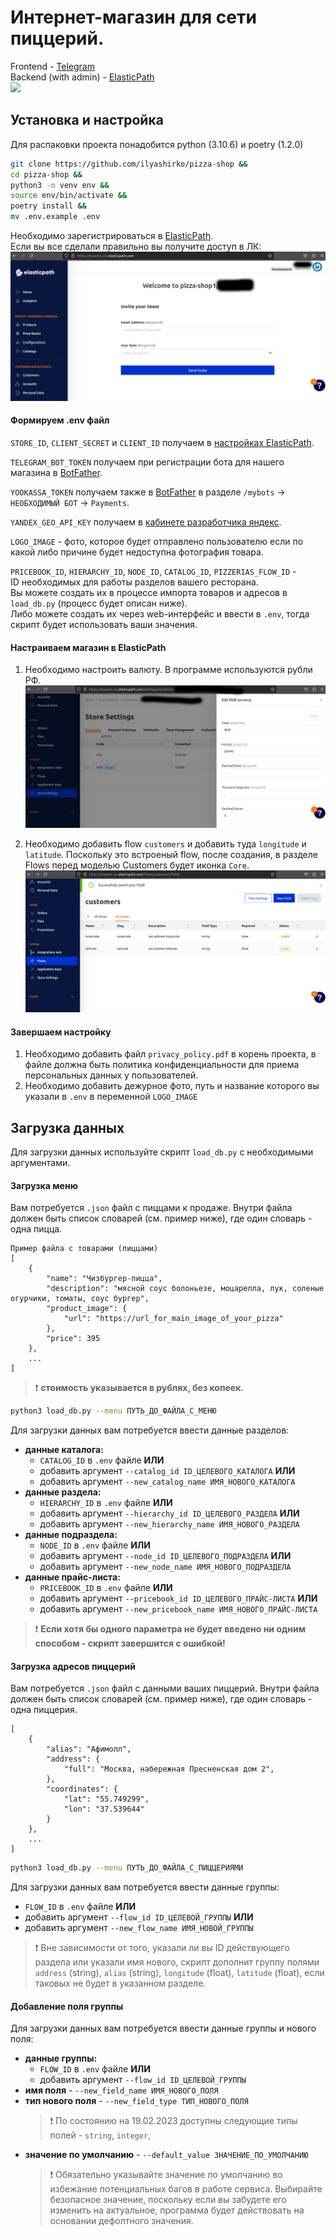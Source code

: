 # Интернет-магазин для сети пиццерий.
Frontend - [Telegram](https://docs.python-telegram-bot.org/en/stable/)  
Backend (with admin) - [ElasticPath](https://euwest.cm.elasticpath.com/)  
<img src="readme_media/bot_demo.gif" width="300">

## Установка и настройка
Для распаковки проекта понадобится python (3.10.6) и poetry (1.2.0)
```sh
git clone https://github.com/ilyashirko/pizza-shop &&
cd pizza-shop &&
python3 -m venv env &&
source env/bin/activate &&
poetry install &&
mv .env.example .env
```
Необходимо зарегистрироваться в [ElasticPath](https://euwest.cm.elasticpath.com/).  
Если вы все сделали правильно вы получите доступ в ЛК:  
![elastic_main](readme_media/elastic_main.png)

#### Формируем .env файл
`STORE_ID`, `CLIENT_SECRET` и `CLIENT_ID` получаем в [настройках ElasticPath](https://euwest.cm.elasticpath.com/application-keys).  

`TELEGRAM_BOT_TOKEN` получаем при регистрации бота для нашего магазина в [BotFather](https://t.me/botfather).  

`YOOKASSA_TOKEN` получаем также в [BotFather](https://t.me/botfather) в разделе `/mybots` -> `НЕОБХОДИМЫЙ БОТ` -> `Payments`.  

`YANDEX_GEO_API_KEY` получаем в [кабинете разработчика яндекс](https://developer.tech.yandex.ru/services/).  

`LOGO_IMAGE` - фото, которое будет отправлено пользователю если по какой либо причине будет недоступна фотография товара.  

`PRICEBOOK_ID`, `HIERARCHY_ID`, `NODE_ID`, `CATALOG_ID`, `PIZZERIAS_FLOW_ID` -  
ID необходимых для работы разделов вашего ресторана.  
Вы можете создать их в процессе импорта товаров и адресов в `load_db.py` (процесс будет описан ниже).  
Либо можете создать их через web-интерфейс и ввести в `.env`, тогда скрипт будет использовать ваши значения.  

#### Настраиваем магазин в ElasticPath
1. Необходимо настроить валюту. В программе используются рубли РФ.
![elastic_currency](readme_media/elastic_currency.png)

2. Необходимо добавить flow `customers` и добавить туда `longitude` и `latitude`. Поскольку это встроеный flow, после создания, в разделе Flows перед моделью Customers будет иконка `Core`.
![elastic_customers](readme_media/elastic_customers.png)

#### Завершаем настройку
1. Необходимо добавить файл `privacy_policy.pdf` в корень проекта, в файле должна быть политика конфиденциальности для приема персональных данных у пользователей.  
2. Необходимо добавить дежурное фото, путь и название которого вы указали в `.env` в переменной `LOGO_IMAGE`  

## Загрузка данных
Для загрузки данных используйте скрипт `load_db.py` с необходимыми аргументами.

#### Загрузка меню
Вам потребуется `.json` файл с пиццами к продаже. Внутри файла должен быть список словарей (см. пример ниже), где один словарь - одна пицца.  
```
Пример файла с товарами (пиццами)
[
    {
        "name": "Чизбургер-пицца",
        "description": "мясной соус болоньезе, моцарелла, лук, соленые огурчики, томаты, соус бургер",
        "product_image": {
            "url": "https://url_for_main_image_of_your_pizza"
        },
        "price": 395
    },
    ...
]
```
> :heavy_exclamation_mark: **стоимость указывается в рублях, без копеек.**  

```sh
python3 load_db.py --menu ПУТЬ_ДО_ФАЙЛА_С_МЕНЮ
```

Для загрузки данных вам потребуется ввести данные разделов:
- **данные каталога:**
    - `CATALOG_ID` в `.env` файле 
    **ИЛИ**
    - добавить аргумент `--catalog_id ID_ЦЕЛЕВОГО_КАТАЛОГА`
    **ИЛИ**
    - добавить аргумент `--new_catalog_name ИМЯ_НОВОГО_КАТАЛОГА`
- **данные раздела:**
    - `HIERARCHY_ID` в `.env` файле 
    **ИЛИ**
    - добавить аргумент `--hierarchy_id ID_ЦЕЛЕВОГО_РАЗДЕЛА`
    **ИЛИ**
    - добавить аргумент `--new_hierarchy_name ИМЯ_НОВОГО_РАЗДЕЛА`
- **данные подраздела:**
    - `NODE_ID` в `.env` файле 
    **ИЛИ**
    - добавить аргумент `--node_id ID_ЦЕЛЕВОГО_ПОДРАЗДЕЛА`
    **ИЛИ**
    - добавить аргумент `--new_node_name ИМЯ_НОВОГО_ПОДРАЗДЕЛА`
- **данные прайс-листа:**
    - `PRICEBOOK_ID` в `.env` файле 
    **ИЛИ**
    - добавить аргумент `--pricebook_id ID_ЦЕЛЕВОГО_ПРАЙС-ЛИСТА`
    **ИЛИ**
    - добавить аргумент `--new_pricebook_name ИМЯ_НОВОГО_ПРАЙС-ЛИСТА`

> :heavy_exclamation_mark: **Если хотя бы одного параметра не будет введено ни одним способом - скрипт завершится с ошибкой!**

#### Загрузка адресов пиццерий

Вам потребуется `.json` файл с данными ваших пиццерий. Внутри файла должен быть список словарей (см. пример ниже), где один словарь - одна пиццерия.  
```Пример файла с товарами (пиццами)
[
    {
        "alias": "Афимолл",
        "address": {
            "full": "Москва, набережная Пресненская дом 2",
        },
        "coordinates": {
            "lat": "55.749299",
            "lon": "37.539644"
        }
    },
    ...
]
```

```sh
python3 load_db.py --menu ПУТЬ_ДО_ФАЙЛА_С_ПИЦЦЕРИЯМИ
```


Для загрузки данных вам потребуется ввести данные группы:
- `FLOW_ID` в `.env` файле 
**ИЛИ**
- добавить аргумент `--flow_id ID_ЦЕЛЕВОЙ_ГРУППЫ`
**ИЛИ**
- добавить аргумент `--new_flow_name ИМЯ_НОВОЙ_ГРУППЫ`

> :heavy_exclamation_mark: Вне зависимости от того, указали ли вы ID действующего раздела или указали имя нового, скрипт дополнит группу полями `address` (string), `alias` (string), `longitude` (float), `latitude` (float), если таковых не будет в указанном разделе.

#### Добавление поля группы
Для загрузки данных вам потребуется ввести данные группы и нового поля:
- **данные группы:**
    - `FLOW_ID` в `.env` файле 
    **ИЛИ**
    - добавить аргумент `--flow_id ID_ЦЕЛЕВОЙ_ГРУППЫ`
- **имя поля** - `--new_field_name ИМЯ_НОВОГО_ПОЛЯ`
- **тип нового поля** - `--new_field_type ТИП_НОВОГО_ПОЛЯ`
    > :heavy_exclamation_mark: По состоянию на 19.02.2023 доступны следующие типы полей - `string`, `integer`, 
- **значение по умолчанию** - `--default_value ЗНАЧЕНИЕ_ПО_УМОЛЧАНИЮ`
    > :heavy_exclamation_mark: Обязательно указывайте значение по умолчанию во избежание потенциальных багов в работе сервиса. Выбирайте безопасное значение, поскольку если вы забудете его изменить на актуальное, программа будет действовать на основании дефолтного значения.